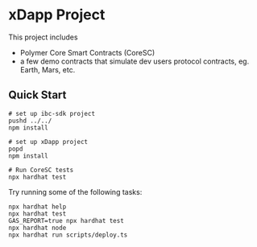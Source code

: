# xDapp Project

This project includes

- Polymer Core Smart Contracts (CoreSC)
- a few demo contracts that simulate dev users protocol contracts, eg. Earth, Mars, etc.

## Quick Start

```shell
# set up ibc-sdk project
pushd ../../
npm install

# set up xDapp project
popd
npm install

# Run CoreSC tests
npx hardhat test
```

Try running some of the following tasks:

```shell
npx hardhat help
npx hardhat test
GAS_REPORT=true npx hardhat test
npx hardhat node
npx hardhat run scripts/deploy.ts
```
